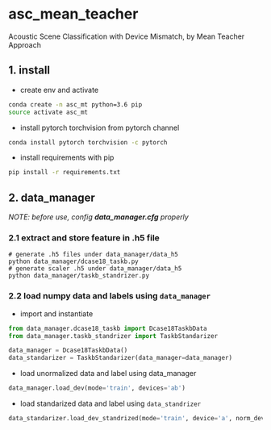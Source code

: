# asc_mean_teacher
Acoustic Scene Classification with Device Mismatch, by Mean Teacher Approach

## 1. install
* create env and activate
```bash
conda create -n asc_mt python=3.6 pip
source activate asc_mt
```
* install pytorch torchvision from pytorch channel
```bash
conda install pytorch torchvision -c pytorch
```
* install requirements with pip
```bash
pip install -r requirements.txt
```
## 2. data_manager
*NOTE: before use, config __data_manager.cfg__ properly*
### 2.1 extract and store feature in .h5 file
```
# generate .h5 files under data_manager/data_h5 
python data_manager/dcase18_taskb.py
# generate scaler .h5 under data_manager/data_h5
python data_manager/taskb_standrizer.py
```

### 2.2 load numpy data and labels using `data_manager`
* import and instantiate
```python
from data_manager.dcase18_taskb import Dcase18TaskbData
from data_manager.taskb_standrizer import TaskbStandarizer

data_manager = Dcase18TaskbData()
data_standarizer = TaskbStandarizer(data_manager=data_manager)
```
* load unormalized data and label using data_manager
```python
data_manager.load_dev(mode='train', devices='ab')
```
* load standarized data and label using `data_standrizer`
```python
data_standarizer.load_dev_standrized(mode='train', device='a', norm_device='a')
```


